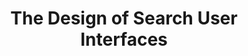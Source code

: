 ---
title: The Design of Search User Interfaces
layout: default
year: 2009
authors: [ Marti A. Hearst ]
tags: [ Design Principles, InfoVis, Information Retrieval ]
citation: "Hearst, M. (2009). Search User Interfaces. Cambridge: Cambridge University Press. doi:10.1017/CBO9781139644082 (Chapter 1: The Design of Search User Interfaces)"
type: Conference Paper
---